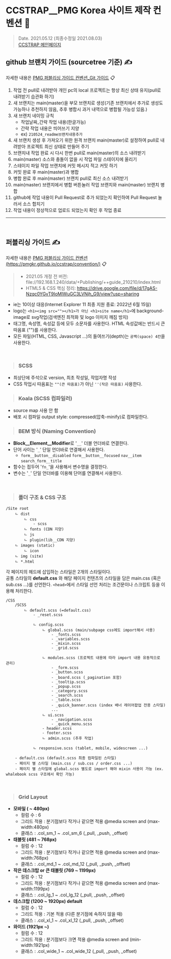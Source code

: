 # CCSTRAP__PMG Korea 사이트 제작 컨벤션 📖 
> Date. 2021.05.12 (최종수정일 2021.08.03)   
> [CCSTRAP 메인페이지](https://pmgkr.github.io/ccstrap/)


## github 브랜치 가이드 (sourcetree 기준) ✍
자세한 내용은 [PMG 퍼블리싱 가이드 컨벤션_Git 가이드](https://pmgkr.github.io/ccstrap/convention/index.html#git) 📋
1. 작업 전 pull로 내려받아 개인 pc의 local 프로젝트는 항상 최신 상태 유지(pull로 내려받기 습관화 하기)
1. 새 브랜치는 main(master)을 부모 브랜치로 생성(기존 브랜치에서 추가로 생성도 가능하나 추천하지 않음, 추후 병합시 과거 내역으로 병합될 가능성 있음.)
1. 새 브랜치 네이밍 규칙
    - 작업날짜_간략 작업 내용(한글가능)
    - 간략 작업 내용은 띄어쓰기 지양
    - ex) `210524_readme브랜치내용추가`
1. 새 브랜치 생성 후 가져오기 위한 원격 브랜치 main(master)로 설정하여 pull로 내려받아 프로젝트 최신 상태로 만들어 주기
1. 브랜치내 작업 완료 시 다시 한번 pull로 main(master)의 소스 내려받기    
1. main(master) 소스와 충돌이 없을 시 작업 파일 스테이지에 올리기
1. 스테이지 파일 작업 브랜치에 커밋 메시지 적고 커밋 하기
1. 커밋 완료 후 main(master)과 병합
1. 병합 완료 후 main(master) 브랜치 pull로 최신 소스 내려받기
1. main(master) 브랜치에서 병합 버튼눌러 작업 브랜치와 main(master) 브랜치 병합
1. github에 작업 내용이 Pull Request로 추가 되었는지 확인하여 Pull Request 눌러서 소스 합치기
1. 작업 내용이 정상적으로 업로드 되었는지 확인 후 작업 종료


* * *
<br/>

## 퍼블리싱 가이드 ✍
자세한 내용은 [PMG 퍼블리싱 가이드 컨벤션 (https://pmgkr.github.io/ccstrap/convention/)](https://pmgkr.github.io/ccstrap/convention/) 📋
> - 2021.05 개정 전 버전: file://192.168.1.240/data/+Publishing/++guide_210210/index.html
> - HTML5 & CSS 핵심 정리: <https://drive.google.com/file/d/17gAS-Nzqc0YGvT9IoMlWuGC3LVNjh_G9/view?usp=sharing>   


* ie는 10이상 대응(Internet Explorer 11 최종 지원 종료: 2022년 6월 15일)
* logo는 `<h1><img src=""></h1>가 아닌 <h1>site name</h1>`에 background-image로 svg작업(검색엔진 최적화 및 logo 이미지 깨짐 방지)
* 태그명, 속성명, 속성값 등에 모두 소문자를 사용한다. HTML 속성값에는 반드시 큰따옴표 ("")를 사용한다.
* 모든 파일(HTML, CSS, Javascript ...)의 들여쓰기(depth)는 `공백(space) 4칸`을 사용한다.

<br/>

> ### SCSS
* 최상단에 주석으로 version, 최초 작성일, 작업자명 작성
* CSS 작업시 따옴표는 `""(큰 따옴표)`가 아닌 `''(작은 따옴표)` 사용한다.   

> ### Koala (SCSS 컴파일러)
* source map 사용 안 함
* 배포 시 컴파일 output style: compressed(압축-minify)로 컴파일한다.   

> ### BEM 방식 (Naming Convention)
* **Block__Element__Modifier**로 '`__`' 더블 언더바로 연결한다.
* 단어 사이는 '`_`' 단일 언더바로 연결해서 사용한다. 
    - `form__button__disabled` `form__button__focused` `nav__item` `search_form__title`
* 함수는 접두어 '`fn_`'을 사용해서 변수명을 결정한다.
* 변수는 '`_`' 단일 언더바를 이용해 단어를 연결해서 사용한다.   

<br/>

> ### 폴더 구조 & CSS 구조 
```
/Site root
    ㄴ dist
        ㄴ css
            - scss
        ㄴ fonts (CDN 지양)
        ㄴ js
        ㄴ plugin(lib__CDN 지양)
    ㄴ images (static)
        ㄴ icon
    ㄴ img (site)
    ㄴ *.html
```

각 페이지의 헤드에 삽입하는 스타일은 2개의 스타일이다.   
공통 스타일의 **default.css** 와 해당 페이지 컨텐츠의 스타일을 담은 main.css (혹은 sub.css ...)를 선언한다. 
`<head>`에서 스타일 선언 처리는 조건문이나 스크립트 등을 이용해 처리한다. 

```
/CSS
    /SCSS
        ㄴ default.scss (=default.css)
            - _reset.scss           

            ㄴ config.scss
                ㄴ global.scss (main/subpage css에도 import해서 사용)
                    - _fonts.scss
                    - _variables.scss
                    - _mixin.scss
                    - _grid.scss

                ㄴ modules.scss (프로젝트 내용에 따라 import 내용 유동적으로 관리)
                    - _form.scss
                    - _button.scss
                    - _board.scss (_pagination 포함)
                    - _tooltip.scss
                    - _popup.scss
                    - _category.scss
                    - _search.scss
                    - _table.scss
                    - _quick_banner.scss (index 배너 레이어팝업 전용 스타일)
                    ...
                ㄴ ui.scss
                    - _navigation.scss
                    - _quick_menu.scss
                - header.scss
                - footer.scss
                ㄴ admin.scss (추후 작업)

            ㄴ responsive.scss (tablet, mobile, widescreen ...)
            
    - default.css (default.scss 최종 컴파일된 스타일)
    - 페이지 별 스타일 (main.css / sub.css / order.css ...)
    - 페이지 별 스타일에 global.scss 별도로 import 해야 mixin 사용이 가능 (ex. whalebook scss 구조에서 확인 가능)
```   
<br/>

> ### Grid Layout
* **모바일 ( ~ 480px)**
    - 컬럼 수 : 6
    - 그리드 적용 : 분기점보다 작거나 같으면 적용 @media screen and (max-width:480px)
    - 클래스 : .col_sm_1 ~ .col_sm_6 (_pull, _push, _offset)
* **태블릿 (481 ~ 768px)**
    - 컬럼 수 : 12
    - 그리드 적용 : 분기점보다 작거나 같으면 적용 @media screen and (max-width:768px)
    - 클래스 : .col_md_1 ~ .col_md_12 (_pull, _push, _offset)
* **작은 데스크탑 or 큰 태블릿 (769 ~ 1199px)**
    - 컬럼 수 : 12
    - 그리드 적용 : 분기점보다 작거나 같으면 적용 @media screen and (max-width:1199px)
    - 클래스 : .col_lg_1 ~ .col_lg_12 (_pull, _push, _offset)
*  **데스크탑 (1200 ~ 1920px) default**
    - 컬럼 수 : 12
    - 그리드 적용 : 기본 적용 (다른 분기점에 속하지 않을 때)
    - 클래스 : .col_xl_1 ~ .col_xl_12 (_pull, _push, _offset)
* **와이드 (1921px ~)**
    - 컬럼 수 : 12
    - 그리드 적용 : 분기점보다 크면 적용 @media screen and (min-width:1921px)
    - 클래스 : .col_wide_1 ~ .col_wide_12 (_pull, _push, _offset)